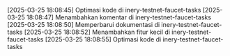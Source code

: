 [2025-03-25 18:08:45] Optimasi kode di inery-testnet-faucet-tasks
[2025-03-25 18:08:47] Menambahkan komentar di inery-testnet-faucet-tasks
[2025-03-25 18:08:50] Memperbarui dokumentasi di inery-testnet-faucet-tasks
[2025-03-25 18:08:52] Menambahkan fitur kecil di inery-testnet-faucet-tasks
[2025-03-25 18:08:55] Optimasi kode di inery-testnet-faucet-tasks
